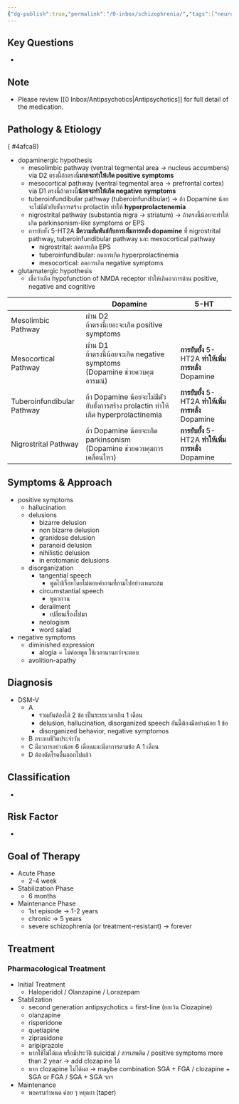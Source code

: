 ```yaml
---
{"dg-publish":true,"permalink":"/0-inbox/schizophrenia/","tags":["neurology"],"created":"2024-03-03T11:40:21.101+07:00","updated":"2025-10-06T19:49:25.870+07:00"}
---
```





## Key Questions
- 
## Note
- Please review [[0 Inbox/Antipsychotics\|Antipsychotics]] for full detail of the medication.

## Pathology & Etiology
{ #4afca8}


- dopaminergic hypothesis
	- mesolimbic pathway (ventral tegmental area -> nucleus accumbens) via D2 ตรงนี้ถ้าตรงนี้**มากจะทำให้เกิด positive symptoms**
	- mesocortical pathway (ventral tegmental area -> prefrontal cortex) via D1 ตรงนี้ถ้าตรงนี้**น้อยจะทำให้เกิด negative symptoms**
	- tuberoinfundibular pathway (tuberoinfundibular) -> ถ้า Dopamine น้อย จะไม่มีตัวยับยั้งการสร้าง prolactin ทำให้ **hyperprolactenemia**
	- nigrostrital pathway (substantia nigra -> striatum) -> ถ้าตรงนี้น้อยจะทำให้เกิด parkinsonism-like symptoms or EPS
	- การยับยั้ง 5-HT2A **มีความสัมพันธ์กับการเพิ่มการหลั่ง dopamine** ที่ nigrostrital pathway, tuberoinfundibular pathway และ mesocortical pathway
		- nigrostrital: ลดการเกิด EPS
		- tuberoinfundibular: ลดการเกิด hyperprolactinemia
		- mesocortical: ลดการเกิด negative symptoms
- glutamatergic hypothesis
	- เชื่อว่าเกิด hypofunction of NMDA receptor ทำให้เกิดอาการด้าน positive, negative and cognitive

|                            | Dopamine                                                                          | 5-HT                                                  |
| -------------------------- | --------------------------------------------------------------------------------- | ----------------------------------------------------- |
| Mesolimbic Pathway         | ผ่าน D2<br>ถ้าตรงนี้เยอะจะเกิด positive symptoms                                  |                                                       |
| Mesocortical Pathway       | ผ่าน D1<br>ถ้าตรงนี้น้อยจะเกิด negative symptoms<br>(Dopamine ช่วยควบคุมอารมณ์)   | **การยับยั้ง** 5-HT2A **ทำให้เพิ่มการหลั่ง** Dopamine |
| Tuberoinfundibular Pathway | ถ้า Dopamine น้อยจะไม่มีตัวยับยั้งการสร้าง prolactin ทำให้เกิด hyperprolactinemia | **การยับยั้ง** 5-HT2A **ทำให้เพิ่มการหลั่ง** Dopamine |
| Nigrostrital Pathway       | ถ้า Dopamine น้อยจะเกิด parkinsonism<br>(Dopamine ช่วยควบคุมการเคลื่อนไหว)        | **การยับยั้ง** 5-HT2A **ทำให้เพิ่มการหลั่ง** Dopamine |



## Symptoms & Approach
- positive symptoms
	- hallucination
	- delusions
		- bizarre delusion
		- non bizarre delusion
		- granidose delusion
		- paranoid delusion
		- nihilistic delusion
		- in erotomanic delusions
	- disorganization
		- tangential speech
			- พูดไปเรื่อยโดยไม่ตอบคำถามที่ถามไปอย่างเหมาะสม
		- circumstantial speech
			- พูดวกวน
		- derailment
			- เปลี่ยนเรื่องไปมา
		- neologism
		- word salad
- negative symptoms
	- diminished expression
		- alogia = ไม่ค่อยพูด ใช้เวลานานกว่าจะตอบ
	- avolition-apathy

## Diagnosis
- DSM-V
	- A 
		- รวมกันต้องได้ 2 ข้อ เป็นระยะเวลาเกิน 1 เดือน
		- delusion, hallucination, disorganized speech อันนี้ต้องมีอย่างน้อย 1 ข้อ
		- disorganized behavior, negative symptomos
	- B กระทบชีวิตประจำวัน
	- C มีอาการอย่างน้อย 6 เดือนและมีอาการตามข้อ A 1 เดือน
	- D ต้องตัดโรคอื่นออกไปแล้ว

## Classification
- 

## Risk Factor
- 

## Goal of Therapy
- Acute Phase
	- 2-4 week
- Stabilization Phase
	- 6 months
- Maintenance Phase
	- 1st episode -> 1-2 years
	- chronic -> 5 years
	- severe schizophrenia (or treatment-resistant) -> forever

## Treatment

### Pharmacological Treatment
- Initial Treatment
	- Haloperidol / Olanzapine / Lorazepam
- Stablization
	- second generation antipsychotics = first-line (ยกเว้น Clozapine)
	- olanzapine
	- risperidone
	- quetiapine
	- ziprasidone
	- aripiprazole
	- หากใช้ไม่ได้ผล หรือมีประวัติ suicidal / สารเสพติด / positive symptoms more than 2 year -> add clozapine ได้
	- หาก clozapine ไม่ได้ผล -> maybe combination SGA + FGA / clozapine + SGA or FGA / SGA + SGA ฯลฯ
- Maintenance
	- พอครบกำหนด ค่อย ๆ หยุดยา (taper)